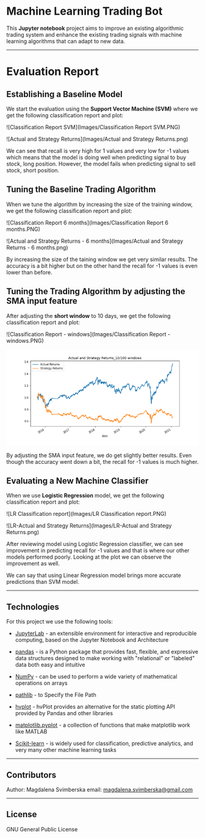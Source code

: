 # Machine Learning Trading Bot

This **Jupyter notebook** project aims to improve an existing algorithmic trading system and enhance the existing trading signals with machine learning algorithms that can adapt to new data.

---

# Evaluation Report

## Establishing a Baseline Model

We start the evaluation using the **Support Vector Machine (SVM)** where we get the following classification report and plot:

![Classification Report SVM](Images/Classification Report SVM.PNG)

![Actual and Strategy Returns](Images/Actual and Strategy Returns.png)

We can see that recall is very high for 1 values and very low for -1 values which means that the model is doing well when predicting signal to buy stock, long position. However, the model fails when predicting signal to sell stock, short position.

## Tuning the Baseline Trading Algorithm

When we tune the algorithm by increasing the size of the training window, we get the following classification report and plot:

![Classification Report 6 months](Images/Classification Report 6 months.PNG)

![Actual and Strategy Returns - 6 months](Images/Actual and Strategy Returns - 6 months.png)

By increasing the size of the taining window we get very similar results. The accuracy is a bit higher but on the other hand the recall for -1 values is even lower than before.

## Tuning the Trading Algorithm by adjusting the SMA input feature

After adjusting the **short window** to 10 days, we get the following classification report and plot:

![Classification Report - windows](Images/Classification Report - windows.PNG)

![Actual and Strategy Returns - Windows](Images/Windows.png)

By adjusting the SMA input feature, we do get slightly better results. Even though the accuracy went down a bit, the recall for -1 values is much higher.

## Evaluating a New Machine Classifier

When we use **Logistic Regression** model, we get the following classification report and plot:

![LR Classification report](Images/LR Classification report.PNG)

![LR-Actual and Strategy Returns](Images/LR-Actual and Strategy Returns.png)

After reviewing model using Logistic Regression classifier, we can see improvement in predicting recall for -1 values and that is where our other models performed poorly. Looking at the plot we can observe the improvement as well. 

We can say that using Linear Regression model brings more accurate predictions than SVM model.

---

## Technologies

For this project we use the following tools:


* [JupyterLab](https://github.com/jupyterlab/jupyterlab) - an extensible environment for interactive and reproducible computing, based on the Jupyter Notebook and Architecture

* [pandas](https://github.com/pandas-dev/pandas) - is a Python package that provides fast, flexible, and expressive data structures designed to make working with "relational" or "labeled" data both easy and intuitive 

* [NumPy](https://numpy.org/doc/stable/user/absolute_beginners.html) - can be used to perform a wide variety of mathematical operations on arrays

* [pathlib](https://www.delftstack.com/howto/python/set-file-path-python/) - to Specify the File Path 

* [hvplot](https://hvplot.holoviz.org/) - hvPlot provides an alternative for the static plotting API provided by Pandas and other libraries

* [matplotlib.pyplot](https://matplotlib.org/3.5.0/tutorials/introductory/pyplot.html) - a collection of functions that make matplotlib work like MATLAB

* [Scikit-learn](https://scikit-learn.org/stable/) - is widely used for classification, predictive analytics, and very many other machine learning tasks

---

## Contributors

Author: Magdalena Svimberska
email: magdalena.svimberska@gmail.com

---

## License

GNU General Public License